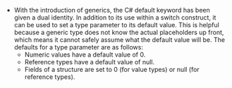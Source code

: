 - With the introduction of generics, the C# default keyword has been given a dual identity. In addition to its use within a switch construct, it can be used to set a type parameter to its default value. This is helpful because a generic type does not know the actual placeholders up front, which means it cannot safely assume what the default value will be. The defaults for a type parameter are as follows:  
	- Numeric values have a default value of 0.  
	- Reference types have a default value of null.  
	- Fields of a structure are set to 0 (for value types) or null (for reference types).
